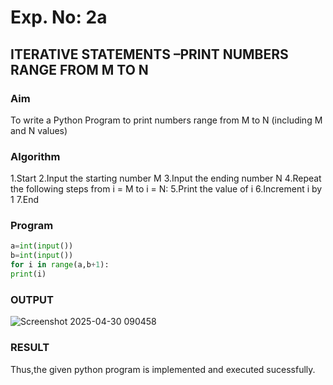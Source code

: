 # Exp. No: 2a  
## ITERATIVE STATEMENTS –PRINT NUMBERS RANGE FROM M TO N

###  Aim
To write a Python Program to print numbers range from M to N (including M and N values)
###  Algorithm

1.Start
2.Input the starting number M
3.Input the ending number N
4.Repeat the following steps from i = M to i = N:
5.Print the value of i
6.Increment i by 1
7.End

###  Program

```python
a=int(input())
b=int(input())
for i in range(a,b+1):
print(i)
```


### OUTPUT

![Screenshot 2025-04-30 090458](https://github.com/user-attachments/assets/8d4c138f-27d5-431a-a4b6-e15c1902f4af)

### RESULT

Thus,the given python program is implemented and executed sucessfully.
```

